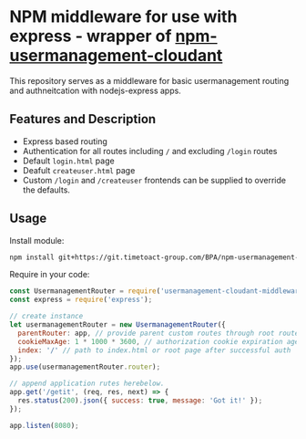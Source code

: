# NPM middleware for use with express - wrapper of [npm-usermanagement-cloudant](https://git.timetoact-group.com/BPA/npm-usermanagement-cloudant.git)
This repository serves as a middleware for basic usermanagement routing and authneitcation with nodejs-express apps.

## Features and Description
- Express based routing
- Authentication for all routes including `/` and excluding `/login` routes
- Default `login.html` page
- Deafult `createuser.html` page
- Custom `/login` and `/createuser` frontends can be supplied to override the defaults.

## Usage
Install module:
```bash
npm install git+https://git.timetoact-group.com/BPA/npm-usermanagement-cloudant-middleware.git --save
```

Require in your code:
```javascript
const UsermanagementRouter = require('usermanagement-cloudant-middleware');
const express = require('express');

// create instance
let usermanagementRouter = new UsermanagementRouter({
  parentRouter: app, // provide parent custom routes through root router app if any.
  cookieMaxAge: 1 * 1000 * 3600, // authorization cookie expiration age in ms, default 1 hour.
  index: '/' // path to index.html or root page after successful auth
});
app.use(usermanagementRouter.router);

// append application rutes herebelow.
app.get('/getit', (req, res, next) => {
  res.status(200).json({ success: true, message: 'Got it!' });
});

app.listen(8080);
```